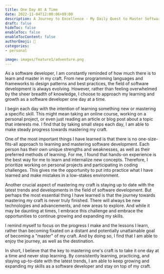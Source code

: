 ```yaml
---
title: One Day At A Time
date: 2022-11-04T12:00:06+09:00
description: A Journey to Excellence - My Daily Quest to Master Software Development
draft: false
hideToc: false
enableToc: false
enableTocContent: false
authorEmoji: 🤖
categories:
- personal

image: images/feature1/adventure.png
---
```


As a software developer, I am constantly reminded of how much there is to learn and master in my craft. From new programming languages and frameworks to design patterns and best practices, the field of software development is always evolving. However, rather than feeling overwhelmed by the sheer breadth of knowledge, I choose to approach my learning and growth as a software developer one day at a time.

I begin each day with the intention of learning something new or mastering a specific skill. This might mean taking an online course, working on a personal project, or even just reading an article or blog post about a topic that interests me. I find that by taking small steps each day, I am able to make steady progress towards mastering my craft.

One of the most important things I have learned is that there is no one-size-fits-all approach to learning and mastering software development. Each person has their own unique strengths and weaknesses, as well as their preferred methods of learning. For me, I found that hands-on experience is the best way for me to learn and internalize new concepts. Therefore, I prioritize working on personal projects and participating in coding challenges. This gives me the opportunity to put into practice what I have learned and make mistakes in a low-stakes environment.

Another crucial aspect of mastering my craft is staying up to date with the latest trends and developments in the field of software development. But perhaps the most essential thing I have learned is that the journey towards mastering my craft is never truly finished. There will always be new technologies and advancements, and new areas to explore. And while it may be daunting at times, I embrace this challenge and embrace the opportunities to continue growing and expanding my skills.

I remind myself to focus on the progress I make and the lessons I learn, rather than becoming fixated on a distant and potentially unattainable goal of becoming a "master" of my craft. And by doing so, I find that I am able to enjoy the journey, as well as the destination.

In short, I believe that the key to mastering one's craft is to take it one day at a time and never stop learning. By consistently learning, practicing, and staying up-to-date with the latest trends, I am able to keep growing and expanding my skills as a software developer and stay on top of my craft.
